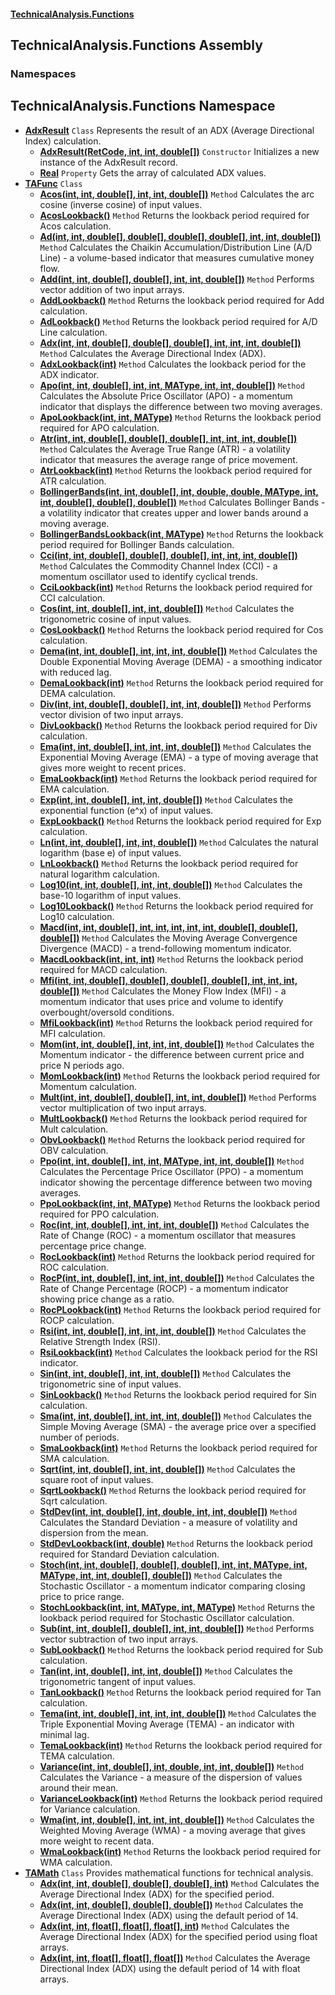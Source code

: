 #### [TechnicalAnalysis\.Functions](Atypical.TechnicalAnalysis.Functions.md 'Atypical\.TechnicalAnalysis\.Functions')

## TechnicalAnalysis\.Functions Assembly
### Namespaces

<a name='TechnicalAnalysis.Functions'></a>

## TechnicalAnalysis\.Functions Namespace
- **[AdxResult](AdxResult.md 'TechnicalAnalysis\.Functions\.AdxResult')** `Class` Represents the result of an ADX \(Average Directional Index\) calculation\.
  - **[AdxResult\(RetCode, int, int, double\[\]\)](AdxResult.AdxResult(RetCode,int,int,double[]).md 'TechnicalAnalysis\.Functions\.AdxResult\.AdxResult\(TechnicalAnalysis\.Common\.RetCode, int, int, double\[\]\)')** `Constructor` Initializes a new instance of the AdxResult record\.
  - **[Real](AdxResult.Real.md 'TechnicalAnalysis\.Functions\.AdxResult\.Real')** `Property` Gets the array of calculated ADX values\.
- **[TAFunc](TAFunc.md 'TechnicalAnalysis\.Functions\.TAFunc')** `Class`
  - **[Acos\(int, int, double\[\], int, int, double\[\]\)](TAFunc.Acos(int,int,double[],int,int,double[]).md 'TechnicalAnalysis\.Functions\.TAFunc\.Acos\(int, int, double\[\], int, int, double\[\]\)')** `Method` Calculates the arc cosine \(inverse cosine\) of input values\.
  - **[AcosLookback\(\)](TAFunc.AcosLookback().md 'TechnicalAnalysis\.Functions\.TAFunc\.AcosLookback\(\)')** `Method` Returns the lookback period required for Acos calculation\.
  - **[Ad\(int, int, double\[\], double\[\], double\[\], double\[\], int, int, double\[\]\)](TAFunc.Ad(int,int,double[],double[],double[],double[],int,int,double[]).md 'TechnicalAnalysis\.Functions\.TAFunc\.Ad\(int, int, double\[\], double\[\], double\[\], double\[\], int, int, double\[\]\)')** `Method` Calculates the Chaikin Accumulation/Distribution Line \(A/D Line\) \- a volume\-based indicator that measures cumulative money flow\.
  - **[Add\(int, int, double\[\], double\[\], int, int, double\[\]\)](TAFunc.Add(int,int,double[],double[],int,int,double[]).md 'TechnicalAnalysis\.Functions\.TAFunc\.Add\(int, int, double\[\], double\[\], int, int, double\[\]\)')** `Method` Performs vector addition of two input arrays\.
  - **[AddLookback\(\)](TAFunc.AddLookback().md 'TechnicalAnalysis\.Functions\.TAFunc\.AddLookback\(\)')** `Method` Returns the lookback period required for Add calculation\.
  - **[AdLookback\(\)](TAFunc.AdLookback().md 'TechnicalAnalysis\.Functions\.TAFunc\.AdLookback\(\)')** `Method` Returns the lookback period required for A/D Line calculation\.
  - **[Adx\(int, int, double\[\], double\[\], double\[\], int, int, int, double\[\]\)](TAFunc.Adx(int,int,double[],double[],double[],int,int,int,double[]).md 'TechnicalAnalysis\.Functions\.TAFunc\.Adx\(int, int, double\[\], double\[\], double\[\], int, int, int, double\[\]\)')** `Method` Calculates the Average Directional Index \(ADX\)\.
  - **[AdxLookback\(int\)](TAFunc.AdxLookback(int).md 'TechnicalAnalysis\.Functions\.TAFunc\.AdxLookback\(int\)')** `Method` Calculates the lookback period for the ADX indicator\.
  - **[Apo\(int, int, double\[\], int, int, MAType, int, int, double\[\]\)](TAFunc.Apo(int,int,double[],int,int,MAType,int,int,double[]).md 'TechnicalAnalysis\.Functions\.TAFunc\.Apo\(int, int, double\[\], int, int, TechnicalAnalysis\.Common\.MAType, int, int, double\[\]\)')** `Method` Calculates the Absolute Price Oscillator \(APO\) \- a momentum indicator that displays the difference between two moving averages\.
  - **[ApoLookback\(int, int, MAType\)](TAFunc.ApoLookback(int,int,MAType).md 'TechnicalAnalysis\.Functions\.TAFunc\.ApoLookback\(int, int, TechnicalAnalysis\.Common\.MAType\)')** `Method` Returns the lookback period required for APO calculation\.
  - **[Atr\(int, int, double\[\], double\[\], double\[\], int, int, int, double\[\]\)](TAFunc.Atr(int,int,double[],double[],double[],int,int,int,double[]).md 'TechnicalAnalysis\.Functions\.TAFunc\.Atr\(int, int, double\[\], double\[\], double\[\], int, int, int, double\[\]\)')** `Method` Calculates the Average True Range \(ATR\) \- a volatility indicator that measures the average range of price movement\.
  - **[AtrLookback\(int\)](TAFunc.AtrLookback(int).md 'TechnicalAnalysis\.Functions\.TAFunc\.AtrLookback\(int\)')** `Method` Returns the lookback period required for ATR calculation\.
  - **[BollingerBands\(int, int, double\[\], int, double, double, MAType, int, int, double\[\], double\[\], double\[\]\)](TAFunc.BollingerBands(int,int,double[],int,double,double,MAType,int,int,double[],double[],double[]).md 'TechnicalAnalysis\.Functions\.TAFunc\.BollingerBands\(int, int, double\[\], int, double, double, TechnicalAnalysis\.Common\.MAType, int, int, double\[\], double\[\], double\[\]\)')** `Method` Calculates Bollinger Bands \- a volatility indicator that creates upper and lower bands around a moving average\.
  - **[BollingerBandsLookback\(int, MAType\)](TAFunc.BollingerBandsLookback(int,MAType).md 'TechnicalAnalysis\.Functions\.TAFunc\.BollingerBandsLookback\(int, TechnicalAnalysis\.Common\.MAType\)')** `Method` Returns the lookback period required for Bollinger Bands calculation\.
  - **[Cci\(int, int, double\[\], double\[\], double\[\], int, int, int, double\[\]\)](TAFunc.Cci(int,int,double[],double[],double[],int,int,int,double[]).md 'TechnicalAnalysis\.Functions\.TAFunc\.Cci\(int, int, double\[\], double\[\], double\[\], int, int, int, double\[\]\)')** `Method` Calculates the Commodity Channel Index \(CCI\) \- a momentum oscillator used to identify cyclical trends\.
  - **[CciLookback\(int\)](TAFunc.CciLookback(int).md 'TechnicalAnalysis\.Functions\.TAFunc\.CciLookback\(int\)')** `Method` Returns the lookback period required for CCI calculation\.
  - **[Cos\(int, int, double\[\], int, int, double\[\]\)](TAFunc.Cos(int,int,double[],int,int,double[]).md 'TechnicalAnalysis\.Functions\.TAFunc\.Cos\(int, int, double\[\], int, int, double\[\]\)')** `Method` Calculates the trigonometric cosine of input values\.
  - **[CosLookback\(\)](TAFunc.CosLookback().md 'TechnicalAnalysis\.Functions\.TAFunc\.CosLookback\(\)')** `Method` Returns the lookback period required for Cos calculation\.
  - **[Dema\(int, int, double\[\], int, int, int, double\[\]\)](TAFunc.Dema(int,int,double[],int,int,int,double[]).md 'TechnicalAnalysis\.Functions\.TAFunc\.Dema\(int, int, double\[\], int, int, int, double\[\]\)')** `Method` Calculates the Double Exponential Moving Average \(DEMA\) \- a smoothing indicator with reduced lag\.
  - **[DemaLookback\(int\)](TAFunc.DemaLookback(int).md 'TechnicalAnalysis\.Functions\.TAFunc\.DemaLookback\(int\)')** `Method` Returns the lookback period required for DEMA calculation\.
  - **[Div\(int, int, double\[\], double\[\], int, int, double\[\]\)](TAFunc.Div(int,int,double[],double[],int,int,double[]).md 'TechnicalAnalysis\.Functions\.TAFunc\.Div\(int, int, double\[\], double\[\], int, int, double\[\]\)')** `Method` Performs vector division of two input arrays\.
  - **[DivLookback\(\)](TAFunc.DivLookback().md 'TechnicalAnalysis\.Functions\.TAFunc\.DivLookback\(\)')** `Method` Returns the lookback period required for Div calculation\.
  - **[Ema\(int, int, double\[\], int, int, int, double\[\]\)](TAFunc.Ema(int,int,double[],int,int,int,double[]).md 'TechnicalAnalysis\.Functions\.TAFunc\.Ema\(int, int, double\[\], int, int, int, double\[\]\)')** `Method` Calculates the Exponential Moving Average \(EMA\) \- a type of moving average that gives more weight to recent prices\.
  - **[EmaLookback\(int\)](TAFunc.EmaLookback(int).md 'TechnicalAnalysis\.Functions\.TAFunc\.EmaLookback\(int\)')** `Method` Returns the lookback period required for EMA calculation\.
  - **[Exp\(int, int, double\[\], int, int, double\[\]\)](TAFunc.Exp(int,int,double[],int,int,double[]).md 'TechnicalAnalysis\.Functions\.TAFunc\.Exp\(int, int, double\[\], int, int, double\[\]\)')** `Method` Calculates the exponential function \(e^x\) of input values\.
  - **[ExpLookback\(\)](TAFunc.ExpLookback().md 'TechnicalAnalysis\.Functions\.TAFunc\.ExpLookback\(\)')** `Method` Returns the lookback period required for Exp calculation\.
  - **[Ln\(int, int, double\[\], int, int, double\[\]\)](TAFunc.Ln(int,int,double[],int,int,double[]).md 'TechnicalAnalysis\.Functions\.TAFunc\.Ln\(int, int, double\[\], int, int, double\[\]\)')** `Method` Calculates the natural logarithm \(base e\) of input values\.
  - **[LnLookback\(\)](TAFunc.LnLookback().md 'TechnicalAnalysis\.Functions\.TAFunc\.LnLookback\(\)')** `Method` Returns the lookback period required for natural logarithm calculation\.
  - **[Log10\(int, int, double\[\], int, int, double\[\]\)](TAFunc.Log10(int,int,double[],int,int,double[]).md 'TechnicalAnalysis\.Functions\.TAFunc\.Log10\(int, int, double\[\], int, int, double\[\]\)')** `Method` Calculates the base\-10 logarithm of input values\.
  - **[Log10Lookback\(\)](TAFunc.Log10Lookback().md 'TechnicalAnalysis\.Functions\.TAFunc\.Log10Lookback\(\)')** `Method` Returns the lookback period required for Log10 calculation\.
  - **[Macd\(int, int, double\[\], int, int, int, int, int, double\[\], double\[\], double\[\]\)](TAFunc.Macd(int,int,double[],int,int,int,int,int,double[],double[],double[]).md 'TechnicalAnalysis\.Functions\.TAFunc\.Macd\(int, int, double\[\], int, int, int, int, int, double\[\], double\[\], double\[\]\)')** `Method` Calculates the Moving Average Convergence Divergence \(MACD\) \- a trend\-following momentum indicator\.
  - **[MacdLookback\(int, int, int\)](TAFunc.MacdLookback(int,int,int).md 'TechnicalAnalysis\.Functions\.TAFunc\.MacdLookback\(int, int, int\)')** `Method` Returns the lookback period required for MACD calculation\.
  - **[Mfi\(int, int, double\[\], double\[\], double\[\], double\[\], int, int, int, double\[\]\)](TAFunc.Mfi(int,int,double[],double[],double[],double[],int,int,int,double[]).md 'TechnicalAnalysis\.Functions\.TAFunc\.Mfi\(int, int, double\[\], double\[\], double\[\], double\[\], int, int, int, double\[\]\)')** `Method` Calculates the Money Flow Index \(MFI\) \- a momentum indicator that uses price and volume to identify overbought/oversold conditions\.
  - **[MfiLookback\(int\)](TAFunc.MfiLookback(int).md 'TechnicalAnalysis\.Functions\.TAFunc\.MfiLookback\(int\)')** `Method` Returns the lookback period required for MFI calculation\.
  - **[Mom\(int, int, double\[\], int, int, int, double\[\]\)](TAFunc.Mom(int,int,double[],int,int,int,double[]).md 'TechnicalAnalysis\.Functions\.TAFunc\.Mom\(int, int, double\[\], int, int, int, double\[\]\)')** `Method` Calculates the Momentum indicator \- the difference between current price and price N periods ago\.
  - **[MomLookback\(int\)](TAFunc.MomLookback(int).md 'TechnicalAnalysis\.Functions\.TAFunc\.MomLookback\(int\)')** `Method` Returns the lookback period required for Momentum calculation\.
  - **[Mult\(int, int, double\[\], double\[\], int, int, double\[\]\)](TAFunc.Mult(int,int,double[],double[],int,int,double[]).md 'TechnicalAnalysis\.Functions\.TAFunc\.Mult\(int, int, double\[\], double\[\], int, int, double\[\]\)')** `Method` Performs vector multiplication of two input arrays\.
  - **[MultLookback\(\)](TAFunc.MultLookback().md 'TechnicalAnalysis\.Functions\.TAFunc\.MultLookback\(\)')** `Method` Returns the lookback period required for Mult calculation\.
  - **[ObvLookback\(\)](TAFunc.ObvLookback().md 'TechnicalAnalysis\.Functions\.TAFunc\.ObvLookback\(\)')** `Method` Returns the lookback period required for OBV calculation\.
  - **[Ppo\(int, int, double\[\], int, int, MAType, int, int, double\[\]\)](TAFunc.Ppo(int,int,double[],int,int,MAType,int,int,double[]).md 'TechnicalAnalysis\.Functions\.TAFunc\.Ppo\(int, int, double\[\], int, int, TechnicalAnalysis\.Common\.MAType, int, int, double\[\]\)')** `Method` Calculates the Percentage Price Oscillator \(PPO\) \- a momentum indicator showing the percentage difference between two moving averages\.
  - **[PpoLookback\(int, int, MAType\)](TAFunc.PpoLookback(int,int,MAType).md 'TechnicalAnalysis\.Functions\.TAFunc\.PpoLookback\(int, int, TechnicalAnalysis\.Common\.MAType\)')** `Method` Returns the lookback period required for PPO calculation\.
  - **[Roc\(int, int, double\[\], int, int, int, double\[\]\)](TAFunc.Roc(int,int,double[],int,int,int,double[]).md 'TechnicalAnalysis\.Functions\.TAFunc\.Roc\(int, int, double\[\], int, int, int, double\[\]\)')** `Method` Calculates the Rate of Change \(ROC\) \- a momentum oscillator that measures percentage price change\.
  - **[RocLookback\(int\)](TAFunc.RocLookback(int).md 'TechnicalAnalysis\.Functions\.TAFunc\.RocLookback\(int\)')** `Method` Returns the lookback period required for ROC calculation\.
  - **[RocP\(int, int, double\[\], int, int, int, double\[\]\)](TAFunc.RocP(int,int,double[],int,int,int,double[]).md 'TechnicalAnalysis\.Functions\.TAFunc\.RocP\(int, int, double\[\], int, int, int, double\[\]\)')** `Method` Calculates the Rate of Change Percentage \(ROCP\) \- a momentum indicator showing price change as a ratio\.
  - **[RocPLookback\(int\)](TAFunc.RocPLookback(int).md 'TechnicalAnalysis\.Functions\.TAFunc\.RocPLookback\(int\)')** `Method` Returns the lookback period required for ROCP calculation\.
  - **[Rsi\(int, int, double\[\], int, int, int, double\[\]\)](TAFunc.Rsi(int,int,double[],int,int,int,double[]).md 'TechnicalAnalysis\.Functions\.TAFunc\.Rsi\(int, int, double\[\], int, int, int, double\[\]\)')** `Method` Calculates the Relative Strength Index \(RSI\)\.
  - **[RsiLookback\(int\)](TAFunc.RsiLookback(int).md 'TechnicalAnalysis\.Functions\.TAFunc\.RsiLookback\(int\)')** `Method` Calculates the lookback period for the RSI indicator\.
  - **[Sin\(int, int, double\[\], int, int, double\[\]\)](TAFunc.Sin(int,int,double[],int,int,double[]).md 'TechnicalAnalysis\.Functions\.TAFunc\.Sin\(int, int, double\[\], int, int, double\[\]\)')** `Method` Calculates the trigonometric sine of input values\.
  - **[SinLookback\(\)](TAFunc.SinLookback().md 'TechnicalAnalysis\.Functions\.TAFunc\.SinLookback\(\)')** `Method` Returns the lookback period required for Sin calculation\.
  - **[Sma\(int, int, double\[\], int, int, int, double\[\]\)](TAFunc.Sma(int,int,double[],int,int,int,double[]).md 'TechnicalAnalysis\.Functions\.TAFunc\.Sma\(int, int, double\[\], int, int, int, double\[\]\)')** `Method` Calculates the Simple Moving Average \(SMA\) \- the average price over a specified number of periods\.
  - **[SmaLookback\(int\)](TAFunc.SmaLookback(int).md 'TechnicalAnalysis\.Functions\.TAFunc\.SmaLookback\(int\)')** `Method` Returns the lookback period required for SMA calculation\.
  - **[Sqrt\(int, int, double\[\], int, int, double\[\]\)](TAFunc.Sqrt(int,int,double[],int,int,double[]).md 'TechnicalAnalysis\.Functions\.TAFunc\.Sqrt\(int, int, double\[\], int, int, double\[\]\)')** `Method` Calculates the square root of input values\.
  - **[SqrtLookback\(\)](TAFunc.SqrtLookback().md 'TechnicalAnalysis\.Functions\.TAFunc\.SqrtLookback\(\)')** `Method` Returns the lookback period required for Sqrt calculation\.
  - **[StdDev\(int, int, double\[\], int, double, int, int, double\[\]\)](TAFunc.StdDev(int,int,double[],int,double,int,int,double[]).md 'TechnicalAnalysis\.Functions\.TAFunc\.StdDev\(int, int, double\[\], int, double, int, int, double\[\]\)')** `Method` Calculates the Standard Deviation \- a measure of volatility and dispersion from the mean\.
  - **[StdDevLookback\(int, double\)](TAFunc.StdDevLookback(int,double).md 'TechnicalAnalysis\.Functions\.TAFunc\.StdDevLookback\(int, double\)')** `Method` Returns the lookback period required for Standard Deviation calculation\.
  - **[Stoch\(int, int, double\[\], double\[\], double\[\], int, int, MAType, int, MAType, int, int, double\[\], double\[\]\)](TAFunc.Stoch(int,int,double[],double[],double[],int,int,MAType,int,MAType,int,int,double[],double[]).md 'TechnicalAnalysis\.Functions\.TAFunc\.Stoch\(int, int, double\[\], double\[\], double\[\], int, int, TechnicalAnalysis\.Common\.MAType, int, TechnicalAnalysis\.Common\.MAType, int, int, double\[\], double\[\]\)')** `Method` Calculates the Stochastic Oscillator \- a momentum indicator comparing closing price to price range\.
  - **[StochLookback\(int, int, MAType, int, MAType\)](TAFunc.StochLookback(int,int,MAType,int,MAType).md 'TechnicalAnalysis\.Functions\.TAFunc\.StochLookback\(int, int, TechnicalAnalysis\.Common\.MAType, int, TechnicalAnalysis\.Common\.MAType\)')** `Method` Returns the lookback period required for Stochastic Oscillator calculation\.
  - **[Sub\(int, int, double\[\], double\[\], int, int, double\[\]\)](TAFunc.Sub(int,int,double[],double[],int,int,double[]).md 'TechnicalAnalysis\.Functions\.TAFunc\.Sub\(int, int, double\[\], double\[\], int, int, double\[\]\)')** `Method` Performs vector subtraction of two input arrays\.
  - **[SubLookback\(\)](TAFunc.SubLookback().md 'TechnicalAnalysis\.Functions\.TAFunc\.SubLookback\(\)')** `Method` Returns the lookback period required for Sub calculation\.
  - **[Tan\(int, int, double\[\], int, int, double\[\]\)](TAFunc.Tan(int,int,double[],int,int,double[]).md 'TechnicalAnalysis\.Functions\.TAFunc\.Tan\(int, int, double\[\], int, int, double\[\]\)')** `Method` Calculates the trigonometric tangent of input values\.
  - **[TanLookback\(\)](TAFunc.TanLookback().md 'TechnicalAnalysis\.Functions\.TAFunc\.TanLookback\(\)')** `Method` Returns the lookback period required for Tan calculation\.
  - **[Tema\(int, int, double\[\], int, int, int, double\[\]\)](TAFunc.Tema(int,int,double[],int,int,int,double[]).md 'TechnicalAnalysis\.Functions\.TAFunc\.Tema\(int, int, double\[\], int, int, int, double\[\]\)')** `Method` Calculates the Triple Exponential Moving Average \(TEMA\) \- an indicator with minimal lag\.
  - **[TemaLookback\(int\)](TAFunc.TemaLookback(int).md 'TechnicalAnalysis\.Functions\.TAFunc\.TemaLookback\(int\)')** `Method` Returns the lookback period required for TEMA calculation\.
  - **[Variance\(int, int, double\[\], int, double, int, int, double\[\]\)](TAFunc.Variance(int,int,double[],int,double,int,int,double[]).md 'TechnicalAnalysis\.Functions\.TAFunc\.Variance\(int, int, double\[\], int, double, int, int, double\[\]\)')** `Method` Calculates the Variance \- a measure of the dispersion of values around their mean\.
  - **[VarianceLookback\(int\)](TAFunc.VarianceLookback(int).md 'TechnicalAnalysis\.Functions\.TAFunc\.VarianceLookback\(int\)')** `Method` Returns the lookback period required for Variance calculation\.
  - **[Wma\(int, int, double\[\], int, int, int, double\[\]\)](TAFunc.Wma(int,int,double[],int,int,int,double[]).md 'TechnicalAnalysis\.Functions\.TAFunc\.Wma\(int, int, double\[\], int, int, int, double\[\]\)')** `Method` Calculates the Weighted Moving Average \(WMA\) \- a moving average that gives more weight to recent data\.
  - **[WmaLookback\(int\)](TAFunc.WmaLookback(int).md 'TechnicalAnalysis\.Functions\.TAFunc\.WmaLookback\(int\)')** `Method` Returns the lookback period required for WMA calculation\.
- **[TAMath](TAMath.md 'TechnicalAnalysis\.Functions\.TAMath')** `Class` Provides mathematical functions for technical analysis\.
  - **[Adx\(int, int, double\[\], double\[\], double\[\], int\)](TAMath.Adx.md#TechnicalAnalysis.Functions.TAMath.Adx(int,int,double[],double[],double[],int) 'TechnicalAnalysis\.Functions\.TAMath\.Adx\(int, int, double\[\], double\[\], double\[\], int\)')** `Method` Calculates the Average Directional Index \(ADX\) for the specified period\.
  - **[Adx\(int, int, double\[\], double\[\], double\[\]\)](TAMath.Adx.md#TechnicalAnalysis.Functions.TAMath.Adx(int,int,double[],double[],double[]) 'TechnicalAnalysis\.Functions\.TAMath\.Adx\(int, int, double\[\], double\[\], double\[\]\)')** `Method` Calculates the Average Directional Index \(ADX\) using the default period of 14\.
  - **[Adx\(int, int, float\[\], float\[\], float\[\], int\)](TAMath.Adx.md#TechnicalAnalysis.Functions.TAMath.Adx(int,int,float[],float[],float[],int) 'TechnicalAnalysis\.Functions\.TAMath\.Adx\(int, int, float\[\], float\[\], float\[\], int\)')** `Method` Calculates the Average Directional Index \(ADX\) for the specified period using float arrays\.
  - **[Adx\(int, int, float\[\], float\[\], float\[\]\)](TAMath.Adx.md#TechnicalAnalysis.Functions.TAMath.Adx(int,int,float[],float[],float[]) 'TechnicalAnalysis\.Functions\.TAMath\.Adx\(int, int, float\[\], float\[\], float\[\]\)')** `Method` Calculates the Average Directional Index \(ADX\) using the default period of 14 with float arrays\.